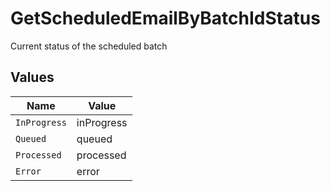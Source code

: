 # GetScheduledEmailByBatchIdStatus

Current status of the scheduled batch


## Values

| Name         | Value        |
| ------------ | ------------ |
| `InProgress` | inProgress   |
| `Queued`     | queued       |
| `Processed`  | processed    |
| `Error`      | error        |